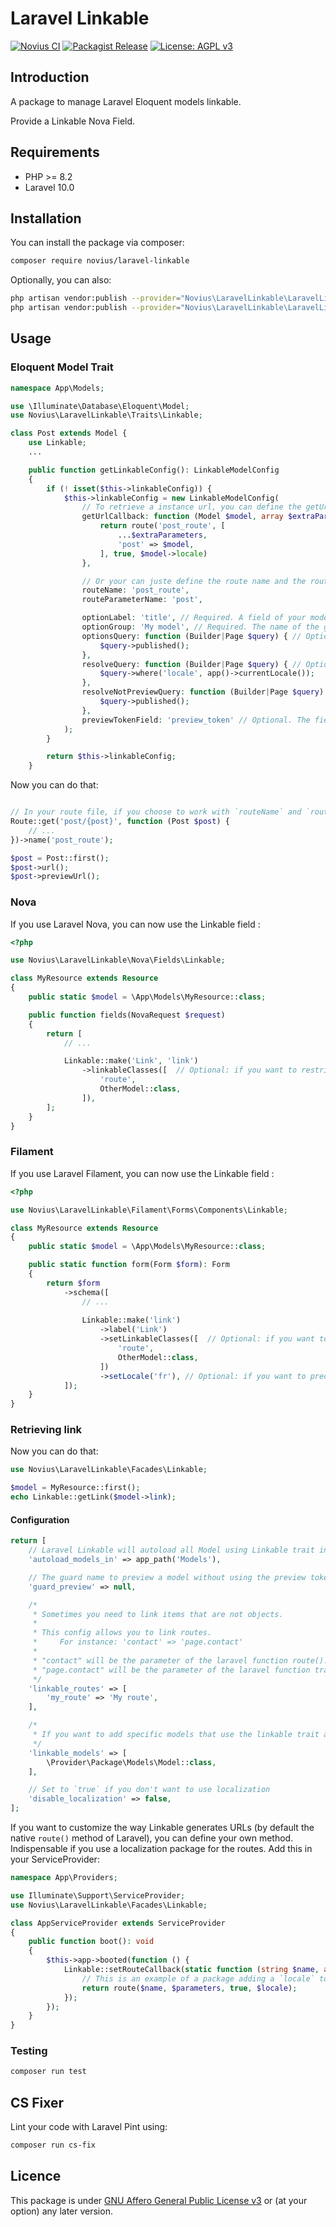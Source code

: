 # Laravel Linkable

[![Novius CI](https://github.com/novius/laravel-linkable/actions/workflows/main.yml/badge.svg?branch=main)](https://github.com/novius/laravel-linkable/actions/workflows/main.yml)
[![Packagist Release](https://img.shields.io/packagist/v/novius/laravel-linkable.svg?maxAge=1800&style=flat-square)](https://packagist.org/packages/novius/laravel-linkable)
[![License: AGPL v3](https://img.shields.io/badge/License-AGPL%20v3-blue.svg)](http://www.gnu.org/licenses/agpl-3.0)


## Introduction

A package to manage Laravel Eloquent models linkable.

Provide a Linkable Nova Field.

## Requirements

* PHP >= 8.2
* Laravel 10.0

## Installation

You can install the package via composer:

```bash
composer require novius/laravel-linkable
```

Optionally, you can also: 

```bash
php artisan vendor:publish --provider="Novius\LaravelLinkable\LaravelLinkableServiceProvider" --tag=config
php artisan vendor:publish --provider="Novius\LaravelLinkable\LaravelLinkableServiceProvider" --tag=lang
```

## Usage

### Eloquent Model Trait

```php
namespace App\Models;

use \Illuminate\Database\Eloquent\Model;
use Novius\LaravelLinkable\Traits\Linkable;

class Post extends Model {
    use Linkable;
    ...

    public function getLinkableConfig(): LinkableModelConfig
    {
        if (! isset($this->linkableConfig)) {
            $this->linkableConfig = new LinkableModelConfig(
                // To retrieve a instance url, you can define the getUrlCallback
                getUrlCallback: function (Model $model, array $extraParameters = []) {
                    return route('post_route', [
                        ...$extraParameters,
                        'post' => $model,
                    ], true, $model->locale)  
                },

                // Or your can juste define the route name and the route name parameter
                routeName: 'post_route',
                routeParameterName: 'post',

                optionLabel: 'title', // Required. A field of your model or a closure (taking the model instance as parameter) returning a label. Use to display a model instance in the Linkable Nova field
                optionGroup: 'My model', // Required. The name of the group of the model in the Linkable Nova field
                optionsQuery: function (Builder|Page $query) { // Optional. To modify the default query to populate the Linkable Nova field  
                    $query->published();
                },
                resolveQuery: function (Builder|Page $query) { // Optional. The base query to resolve the model binding
                    $query->where('locale', app()->currentLocale());
                },
                resolveNotPreviewQuery: function (Builder|Page $query) { // Optional. The query to resolve the model binding when not in preview mode
                    $query->published();
                },
                previewTokenField: 'preview_token' // Optional. The field that contains the preview token of the model 
            );
        }

        return $this->linkableConfig;
    }
```

Now you can do that:

```php

// In your route file, if you choose to work with `routeName` and `routeParameterName`
Route::get('post/{post}', function (Post $post) {
    // ...
})->name('post_route');

$post = Post::first();
$post->url();
$post->previewUrl();
```

### Nova

If you use Laravel Nova, you can now use the Linkable field :

```php
<?php

use Novius\LaravelLinkable\Nova\Fields\Linkable;

class MyResource extends Resource
{
    public static $model = \App\Models\MyResource::class;

    public function fields(NovaRequest $request)
    {
        return [
            // ...

            Linkable::make('Link', 'link')
                ->linkableClasses([  // Optional: if you want to restrict link types 
                    'route',
                    OtherModel::class,                     
                ]),
        ];
    }
}

```

### Filament

If you use Laravel Filament, you can now use the Linkable field :

```php
<?php

use Novius\LaravelLinkable\Filament\Forms\Components\Linkable;

class MyResource extends Resource
{
    public static $model = \App\Models\MyResource::class;

    public static function form(Form $form): Form
    {
        return $form
            ->schema([
                // ...
    
                Linkable::make('link')
                    ->label('Link')
                    ->setLinkableClasses([  // Optional: if you want to restrict link types 
                        'route',
                        OtherModel::class,                     
                    ])
                    ->setLocale('fr'), // Optional: if you want to predefine locale
            ]);
    }
}

```

### Retrieving link

Now you can do that:

```php
use Novius\LaravelLinkable\Facades\Linkable;

$model = MyResource::first();
echo Linkable::getLink($model->link);
```

#### Configuration

```php
return [
    // Laravel Linkable will autoload all Model using Linkable trait in this directory
    'autoload_models_in' => app_path('Models'),

    // The guard name to preview a model without using the preview token
    'guard_preview' => null,

    /*
     * Sometimes you need to link items that are not objects.
     *
     * This config allows you to link routes.
     *     For instance: 'contact' => 'page.contact'
     *
     * "contact" will be the parameter of the laravel function route().
     * "page.contact" will be the parameter of the laravel function trans().
     */
    'linkable_routes' => [
        'my_route' => 'My route',    
    ],

    /*
     * If you want to add specific models that use the linkable trait and that do not appear in your `autoload_models_in` directory
     */
    'linkable_models' => [
        \Provider\Package\Models\Model::class,
    ],

    // Set to `true` if you don't want to use localization
    'disable_localization' => false,
];
```

If you want to customize the way Linkable generates URLs (by default the native `route()` method of Laravel), you can define your own method.
Indispensable if you use a localization package for the routes.
Add this in your ServiceProvider:

```php
namespace App\Providers;

use Illuminate\Support\ServiceProvider;
use Novius\LaravelLinkable\Facades\Linkable;

class AppServiceProvider extends ServiceProvider
{
    public function boot(): void
    {
        $this->app->booted(function () {
            Linkable::setRouteCallback(static function (string $name, array $parameters = [], ?string $locale = null) {
                // This is an example of a package adding a `locale` to the route method
                return route($name, $parameters, true, $locale);
            });
        });
    }
}
```

### Testing

```bash
composer run test
```

## CS Fixer

Lint your code with Laravel Pint using:

```bash
composer run cs-fix
```

## Licence

This package is under [GNU Affero General Public License v3](http://www.gnu.org/licenses/agpl-3.0.html) or (at your option) any later version.
